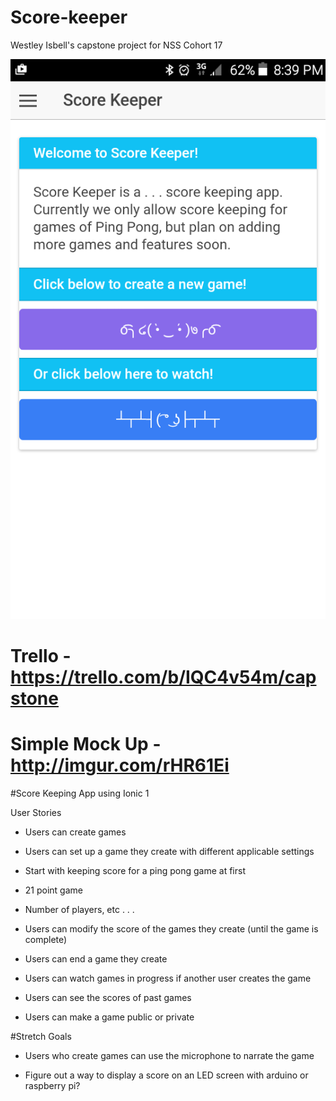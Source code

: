 # Score-keeper
Westley Isbell's capstone project for NSS Cohort 17

![Alt text](/score_keeper.png?raw=true "Optional Title")

# Trello - https://trello.com/b/IQC4v54m/capstone

# Simple Mock Up - http://imgur.com/rHR61Ei

#Score Keeping App using Ionic 1

User Stories

*  Users can create games

*  Users can set up a game they create with different applicable settings
  *  Start with keeping score for a ping pong game at first
  *  21 point game
  *  Number of players, etc . . .

*  Users can modify the score of the games they create (until the game is complete)

*  Users can end a game they create

*  Users can watch games in progress if another user creates the game

*  Users can see the scores of past games

*  Users can make a game public or private


#Stretch Goals

*  Users who create games can use the microphone to narrate the game

*  Figure out a way to display a score on an LED screen with arduino or raspberry pi?
